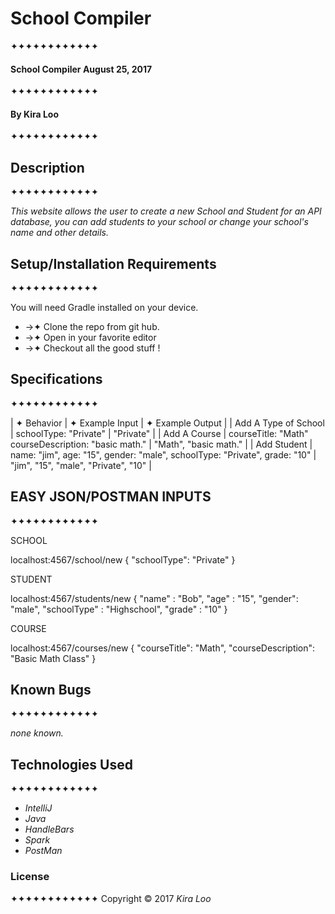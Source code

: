 # School Compiler
✦✦✦✦✦✦✦✦✦✦✦✦

#### School Compiler August 25, 2017
✦✦✦✦✦✦✦✦✦✦✦✦

#### By Kira Loo
✦✦✦✦✦✦✦✦✦✦✦✦

## Description
✦✦✦✦✦✦✦✦✦✦✦✦

_This website allows the user to create a new School and Student for an API database, you can add students to your school or change your school's name and other details._

## Setup/Installation Requirements
✦✦✦✦✦✦✦✦✦✦✦✦

You will need Gradle installed on your device.

* ->✦ Clone the repo from git hub.
* ->✦ Open in your favorite editor
* ->✦ Checkout all the good stuff !

## Specifications
✦✦✦✦✦✦✦✦✦✦✦✦

| ✦ Behavior      | ✦ Example Input      | ✦ Example Output       |
| Add A Type of School | schoolType: "Private" | "Private" |
| Add A Course | courseTitle: "Math" courseDescription: "basic math." | "Math", "basic math." |
| Add Student | name: "jim", age: "15", gender: "male", schoolType: "Private", grade: "10" | "jim", "15", "male", "Private", "10" |

## EASY JSON/POSTMAN INPUTS 
✦✦✦✦✦✦✦✦✦✦✦✦


SCHOOL

localhost:4567/school/new
{
"schoolType": "Private"
}

STUDENT

localhost:4567/students/new
{
  "name" : "Bob",
  "age" : "15",
  "gender": "male",
  "schoolType" : "Highschool",
  "grade" : "10"
}

COURSE

localhost:4567/courses/new
{
  "courseTitle": "Math",
  "courseDescription": "Basic Math Class"
}

## Known Bugs
✦✦✦✦✦✦✦✦✦✦✦✦

_none known._

## Technologies Used
✦✦✦✦✦✦✦✦✦✦✦✦

* _IntelliJ_
* _Java_
* _HandleBars_
* _Spark_
* _PostMan_


### License
✦✦✦✦✦✦✦✦✦✦✦✦
Copyright &copy; 2017 _Kira Loo_
